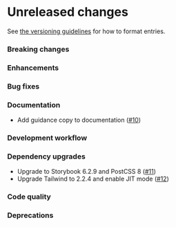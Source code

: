 # Unreleased changes

See [the versioning guidelines](VERSIONING.md) for how to format entries.

### Breaking changes

### Enhancements

### Bug fixes

### Documentation

-   Add guidance copy to documentation ([#10](https://github.com/FieldLevel/FieldLevelPlaybook/pull/10))

### Development workflow

### Dependency upgrades

-   Upgrade to Storybook 6.2.9 and PostCSS 8 ([#11](https://github.com/FieldLevel/FieldLevelPlaybook/pull/11))
-   Upgrade Tailwind to 2.2.4 and enable JIT mode ([#12](https://github.com/FieldLevel/FieldLevelPlaybook/pull/12))

### Code quality

### Deprecations
